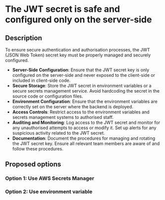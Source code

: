 # The JWT secret is safe and configured only on the server-side

## Description

To ensure secure authentication and authorisation processes, the JWT (JSON Web Token) secret key must be properly managed and securely configured.

* **Server-Side Configuration**: Ensure that the JWT secret key is only configured on the server-side and never exposed to the client-side or included in client-side code.
* **Secure Storage**: Store the JWT secret in environment variables or a secure secrets management service. Avoid hardcoding the secret in the source code or configuration files.
* **Environment Configuration**: Ensure that the environment variables are correctly set on the server where the backend is deployed.
* **Access Controls**: Restrict access to the environment variables and secrets management systems to authorised staff.
* **Auditing and Monitoring**: Log access to the JWT secret and monitor for any unauthorised attempts to access or modify it. Set up alerts for any suspicious activity related to the JWT secret.
* **Documentation**: Document the procedures for managing and rotating the JWT secret key. Ensure all relevant team members are aware of and follow these procedures.

## Proposed options
### Option 1: Use AWS Secrets Manager

### Option 2: Use environment variable
